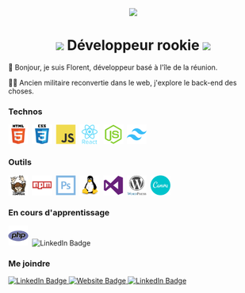 <div id="header" align="center">
  <img src="https://media.giphy.com/media/gjrYDwbjnK8x36xZIO/giphy.gif" width="300"/>
</div>

<h1 align="center"><img src="https://media.giphy.com/media/NE353aasvIpC7u6aHv/giphy.gif" width="30"> Développeur rookie <img src="https://media.giphy.com/media/NE353aasvIpC7u6aHv/giphy.gif" width="30"></h1>

🌴 Bonjour, je suis Florent, développeur basé à l'île de la réunion.

👨‍💻 Ancien militaire reconvertie dans le web, j'explore le back-end des choses.

### Technos

<div>
  <img src="https://github.com/devicons/devicon/blob/master/icons/html5/html5-original-wordmark.svg" title="html" alt="html" width="40" height="40"/>&nbsp;
  <img src="https://github.com/devicons/devicon/blob/master/icons/css3/css3-original-wordmark.svg" title="css" alt="css" width="40" height="40"/>&nbsp;
  <img src="https://github.com/devicons/devicon/blob/master/icons/javascript/javascript-original.svg" title="js" alt="js" width="40" height="40"/>&nbsp;
  <img src="https://github.com/devicons/devicon/blob/master/icons/react/react-original-wordmark.svg" title="react" alt="react" width="40" height="40"/>&nbsp;
  <img src="https://github.com/devicons/devicon/blob/master/icons/nodejs/nodejs-original.svg" title="nodejs" alt="nodejs" width="40" height="40"/>&nbsp;
  <img src="https://github.com/devicons/devicon/blob/master/icons/tailwindcss/tailwindcss-plain.svg" title="tailwindcss" alt="tailwindcss" width="40" height="40"/>&nbsp;

  
  
</div>


### Outils

<div>
  <img src="https://github.com/devicons/devicon/blob/master/icons/composer/composer-original.svg" title="composer" alt="composer" width="40" height="40"/>&nbsp;
  <img src="https://github.com/devicons/devicon/blob/master/icons/npm/npm-original-wordmark.svg" title="npm" alt="npm" width="40" height="40"/>&nbsp;
  <img src="https://github.com/devicons/devicon/blob/master/icons/photoshop/photoshop-line.svg" title="ps" alt="ps" width="40" height="40"/>&nbsp;
  <img src="https://github.com/devicons/devicon/blob/master/icons/linux/linux-original.svg" title="linux" alt="linux" width="40" height="40"/>&nbsp;
  <img src="https://github.com/devicons/devicon/blob/master/icons/visualstudio/visualstudio-plain.svg" title="vsc" alt="vsc" width="40" height="40"/>&nbsp;
  <img src="https://github.com/devicons/devicon/blob/master/icons/wordpress/wordpress-original.svg" title="git" alt="git" width="40" height="40"/>&nbsp;
  <img src="https://github.com/devicons/devicon/blob/master/icons/canva/canva-original.svg" title="canva" alt="canva" width="40" height="40"/>&nbsp;

 
  
  
</div>

### En cours d'apprentissage

<div>
    <img src="https://github.com/devicons/devicon/blob/master/icons/php/php-original.svg" title="react" alt="react" width="40" height="40"/>&nbsp;
    <img src="https://img.shields.io/badge/Symfony-grey?style=for-the-badgee" alt="LinkedIn Badge"/>
  
</div>





### Me joindre

<div id="badges">
  
  <a href="your-linkedin-URL">
    <img src="https://img.shields.io/badge/LinkedIn-blue?style=for-the-badge&logo=linkedin&logoColor=white" alt="LinkedIn Badge"/>
  </a>
  <a href="your-twitter-URL">
    <img src="https://img.shields.io/badge/-website-success?style=for-the-badge&logo=AngelList" alt="Website Badge"/>
  </a>
    <a href="your-linkedin-URL">
    <img src="https://img.shields.io/badge/Instagram-pink?style=for-the-badge&logo=instagram&logoColor=white" alt="LinkedIn Badge"/>
  </a>
  
</div>
